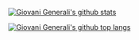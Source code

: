 [![Giovani Generali's github stats](https://github-readme-stats.vercel.app/api?username=giovanigenerali&theme=tokyonight&layout=compact&show_icons=true&count_private=true)](https://github.com/giovanigenerali)

[![Giovani Generali's github top langs](https://github-readme-stats.vercel.app/api/top-langs?username=giovanigenerali&theme=tokyonight&layout=compact&show_icons=true&count_private=true&langs_count=10)](https://github.com/giovanigenerali)

